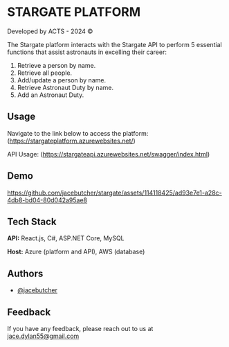 
# STARGATE PLATFORM
Developed by ACTS - 2024 ©

The Stargate platform interacts with the Stargate API to perform 5 essential functions that assist astronauts in excelling their career:

1. Retrieve a person by name.
2. Retrieve all people.
3. Add/update a person by name.
4. Retrieve Astronaut Duty by name.
5. Add an Astronaut Duty.


## Usage

Navigate to the link below to access the platform:
(https://stargateplatform.azurewebsites.net/)

API Usage:
(https://stargateapi.azurewebsites.net/swagger/index.html)

## Demo
https://github.com/jacebutcher/stargate/assets/114118425/ad93e7e1-a28c-4db8-bd04-80d042a95ae8

## Tech Stack

**API:** React.js, C#, ASP.NET Core, MySQL

**Host:** Azure (platform and API), AWS (database)

## Authors

- [@jacebutcher](https://www.github.com/jacebutcher)


## Feedback

If you have any feedback, please reach out to us at jace.dylan55@gmail.com


